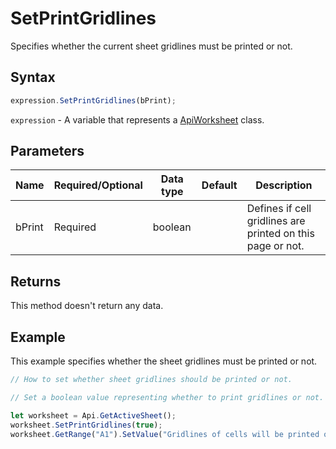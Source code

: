 # SetPrintGridlines

Specifies whether the current sheet gridlines must be printed or not.

## Syntax

```javascript
expression.SetPrintGridlines(bPrint);
```

`expression` - A variable that represents a [ApiWorksheet](../ApiWorksheet.md) class.

## Parameters

| **Name** | **Required/Optional** | **Data type** | **Default** | **Description** |
| ------------- | ------------- | ------------- | ------------- | ------------- |
| bPrint | Required | boolean |  | Defines if cell gridlines are printed on this page or not. |

## Returns

This method doesn't return any data.

## Example

This example specifies whether the sheet gridlines must be printed or not.

```javascript editor-xlsx
// How to set whether sheet gridlines should be printed or not.

// Set a boolean value representing whether to print gridlines or not.

let worksheet = Api.GetActiveSheet();
worksheet.SetPrintGridlines(true);
worksheet.GetRange("A1").SetValue("Gridlines of cells will be printed on this page: " + worksheet.GetPrintGridlines());

```
